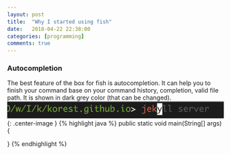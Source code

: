 ```yaml
---
layout: post
title:  "Why I started using fish"
date:   2018-04-22 22:38:00
categories: [programming]
comments: true
---
```

### Autocompletion
The best feature of the box for fish is autocompletion. It can help you to finish your command base on your command history, completion, valid file path. It is shown in dark grey color (that can be changed).
![](assets/images/fish-1.png){: .center-image }
{% highlight java %}
public static void main(String[] args) {
	
}
{% endhighlight %}